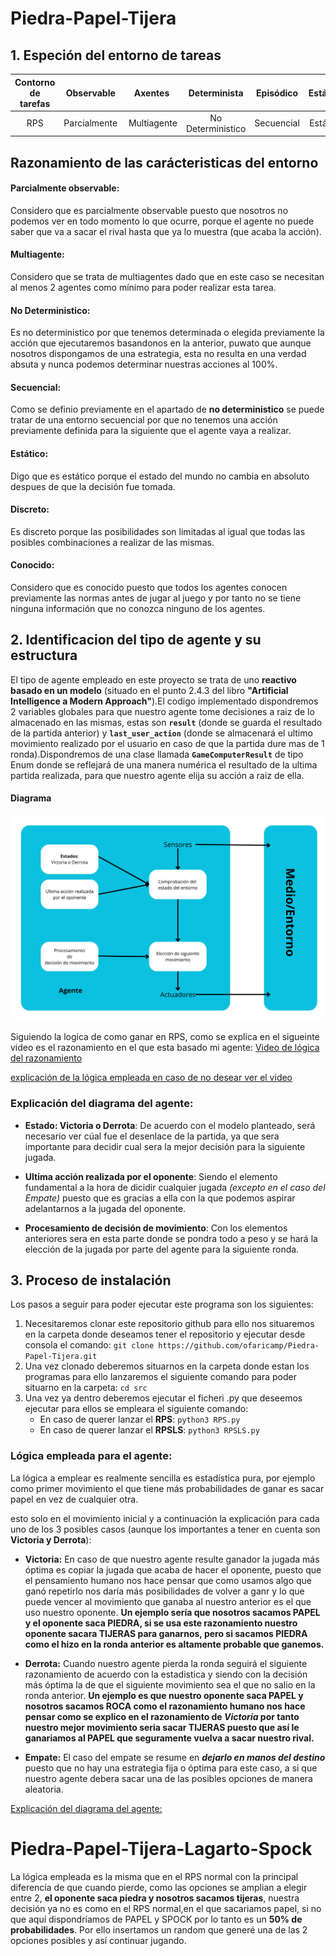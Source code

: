 # Piedra-Papel-Tijera

## 1. Especión del entorno de tareas

Contorno de tarefas | Observable| Axentes | Determinista | Episódico | Estático | Discreto | Coñecido
:---: | :---: | :---: | :---: | :---: | :---: | :---: | :---: |
 RPS | Parcialmente | Multiagente | No Deterministico | Secuencial | Estático | Discreto | Conocido |

## **Razonamiento de las carácteristicas del entorno**

#### **Parcialmente observable:**
Considero que es parcialmente observable puesto que nosotros no podemos ver en todo momento lo que ocurre, porque el agente no puede saber que va a sacar el rival hasta que ya lo muestra (que acaba la acción).

#### **Multiagente:**
Considero que se trata de multiagentes dado que en este caso se necesitan al menos 2 agentes como mínimo para poder realizar esta tarea.

#### **No Deterministico:**
Es no deterministico por que tenemos determinada o elegida previamente la acción que ejecutaremos basandonos en la anterior, puwato que aunque nosotros dispongamos de una estrategia, esta no resulta en una verdad absuta y nunca podemos determinar nuestras acciones al 100%.

#### **Secuencial:**
Como se definio previamente en el apartado de **no deterministico** se puede tratar de una entorno secuencial por que no tenemos una acción previamente definida para la siguiente que el agente vaya a realizar.

#### **Estático:**
Digo que es estático porque el estado del mundo no cambia en absoluto despues de que la decisión fue tomada.

#### **Discreto:**
Es discreto porque las posibilidades son limitadas al igual que todas las posibles combinaciones a realizar de las mismas.

#### **Conocido:**
Considero que es conocido puesto que todos los agentes conocen previamente las normas antes de jugar al juego y por tanto no se tiene ninguna información que no conozca ninguno de los agentes.

## 2. Identificacion del tipo de agente y su estructura

El tipo de agente empleado en este proyecto se trata de uno **reactivo basado en un modelo** (situado en el punto 2.4.3 del libro **"Artificial Intelligence a Modern Approach"**).El codigo implementado dispondremos 2 variables globales para que nuestro agente tome decisiones a raiz de lo almacenado en las mismas, estas son **`result`** (donde se guarda el resultado de la partida anterior) y **`last_user_action`** (donde se almacenará el ultimo movimiento realizado por el usuario en caso de que la partida dure mas de 1 ronda).Dispondremos de una clase llamada **`GameComputerResult`** de tipo Enum donde se reflejará de una manera numérica el resultado de la ultima partida realizada, para que nuestro agente elija su acción a raiz de ella. 

#### **Diagrama**
![imagen del esquema](/img/Esquema.png)

Siguiendo la logica de como ganar en RPS, como se explica en el sigueinte video es el razonamiento en el que esta basado mi agente: [Video de lógica del razonamiento](https://www.youtube.com/watch?v=TPz5LFmq5cw "Video de lógica del razonamiento")

[explicación de la lógica empleada en caso de no desear ver el video](#logica)

<div id= 'diagrama'>

### Explicación del diagrama del agente:

+ **Estado: Victoria o Derrota**: De acuerdo con el modelo planteado, será necesario ver cúal fue el desenlace de la partida, ya que sera importante para decidir cual sera la mejor decisión para la siguiente jugada.

+ **Ultima acción realizada por el oponente**: Siendo el elemento fundamental a la hora de dicidir cualquier jugada *(excepto en el caso del Empate)* puesto que es gracias a ella con la que podemos aspirar adelantarnos a la jugada del oponente.

+ **Procesamiento de decisión de movimiento**: Con los elementos anteriores sera en esta parte donde se pondra todo a peso y se hará la elección de la jugada por parte del agente para la siguiente ronda.

## 3. Proceso de instalación
Los pasos a seguir para poder ejecutar este programa son los siguientes:

1. Necesitaremos clonar este repositorio github para ello nos situaremos en la carpeta donde deseamos tener el repositorio y ejecutar desde consola el comando:
    `git clone https://github.com/ofaricamp/Piedra-Papel-Tijera.git`
2. Una vez clonado deberemos situarnos en la carpeta donde estan los programas para ello lanzaremos el siguiente comando para poder situarno en la carpeta:
   `cd src`
3. Una vez ya dentro deberemos ejecutar el ficheri .py que deseemos ejecutar para ellos se empleara el siguiente comando:
   - En caso de querer lanzar el **RPS**:
     `python3 RPS.py`
   - En caso de querer lanzar el **RPSLS**:
     `python3 RPSLS.py`

 <div id= 'logica'>
  
### Lógica empleada para el agente:
La lógica a emplear es realmente sencilla es estadística pura, por ejemplo como primer movimiento el que tiene más probabilidades de ganar es sacar papel en vez de cualquier otra.

esto solo en el movimiento inicial y a continuación la explicación para cada uno de los 3 posibles casos (aunque los importantes a tener en cuenta son **Victoria y Derrota**):

+ **Victoria:** En caso de que nuestro agente resulte ganador la jugada más óptima es copiar la jugada que acaba de hacer el oponente, puesto que el pensamiento humano nos hace pensar que como usamos algo que ganó repetirlo nos daría más posibilidades de volver a ganr y lo que puede vencer al movimiento que ganaba al nuestro anterior es el que uso nuestro oponente. **Un ejemplo sería que nosotros sacamos PAPEL y el oponente saca PIEDRA, si se usa este razonamiento nuestro oponente sacara TIJERAS para ganarnos, pero si sacamos PIEDRA como el hizo en la ronda anterior es altamente probable que ganemos.**
  
+ **Derrota:** Cuando nuestro agente pierda la ronda seguirá el siguiente razonamiento de acuerdo con la estadistica y siendo con la decisión más óptima la de que el siguiente movimiento sea el que no salio en la ronda anterior. **Un ejemplo es que nuestro oponente saca PAPEL y nosotros sacamos ROCA como el razonamiento humano nos hace pensar como se explico en el razonamiento de *Victoria* por tanto nuestro mejor movimiento seria sacar TIJERAS puesto que así le ganariamos al PAPEL que seguramente vuelva a sacar nuestro rival.**
  
+ **Empate:** El caso del empate se resume en ***dejarlo en manos del destino*** puesto que no hay una estrategia fija o óptima para este caso, a si que nuestro agente debera sacar una de las posibles opciones de manera aleatoria.
  
[Explicación del diagrama del agente:](#diagrama)

# Piedra-Papel-Tijera-Lagarto-Spock
La lógica empleada es la misma que en el RPS normal con la principal diferencía de que cuando pierde, como las opciones se amplian a elegir entre 2, **el oponente saca piedra y nosotros sacamos tijeras**, nuestra decisión ya no es como en el RPS normal,en el que sacariamos papel, si no que aquí dispondríamos de PAPEL y SPOCK por lo tanto es un **50% de probabilidades**. Por ello insertamos un random que generé una de las 2 opciones posibles y así continuar jugando.
